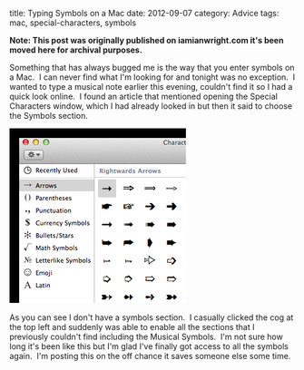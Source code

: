 title: Typing Symbols on a Mac
date: 2012-09-07
category: Advice
tags: mac, special-characters, symbols

**Note: This post was originally published on iamianwright.com it's been moved here for archival purposes.**

Something that has always bugged me is the way that you enter symbols on a Mac.  I can never find what I'm looking for and tonight was no exception.  I wanted to type a musical note earlier this evening, couldn't find it so I had a quick look online.  I found an article that mentioned opening the Special Characters window, which I had already looked in but then it said to choose the Symbols section.

![Special Characters in Pages](img/Screen-Shot-2012-09-07-at-20.35.12.png "Special Characters in Pages")

As you can see I don't have a symbols section.  I casually clicked the cog at the top left and suddenly was able to enable all the sections that I previously couldn't find including the Musical Symbols.  I'm not sure how long it's been like this but I'm glad I've finally got access to all the symbols again.  I'm posting this on the off chance it saves someone else some time.
